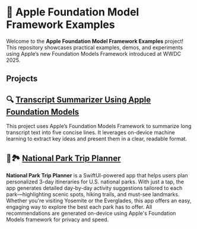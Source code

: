 # 🍎 Apple Foundation Model Framework Examples

Welcome to the **Apple Foundation Model Framework Examples** project! This repository showcases practical examples, demos, and experiments using Apple’s new Foundation Models Framework introduced at WWDC 2025.

## Projects 

## 🔍 [Transcript Summarizer Using Apple Foundation Models](/HelloWorld/)

This project uses Apple’s Foundation Models Framework to summarize long transcript text into five concise lines. It leverages on-device machine learning to extract key ideas and present them in a clear, readable format. 

## 🌲🏞️ [National Park Trip Planner](/Travel/)
**National Park Trip Planner** is a SwiftUI-powered app that helps users plan personalized 3-day itineraries for U.S. national parks. With just a tap, the app generates detailed day-by-day activity suggestions tailored to each park—highlighting scenic spots, hiking trails, and must-see landmarks. Whether you're visiting Yosemite or the Everglades, this app offers an easy, engaging way to explore the best each park has to offer. All recommendations are generated on-device using Apple's Foundation Models framework for privacy and speed.


